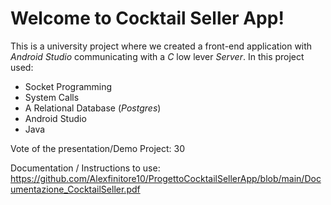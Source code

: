 # Welcome to Cocktail Seller App!
This is a university project where we created a front-end application with *Android Studio*
communicating with a *C* low lever *Server*. In this project used:
- Socket Programming
- System Calls
- A Relational Database (*Postgres*)
- Android Studio
- Java

Vote of the presentation/Demo Project: 30

Documentation / Instructions to use: https://github.com/Alexfinitore10/ProgettoCocktailSellerApp/blob/main/Documentazione_CocktailSeller.pdf

